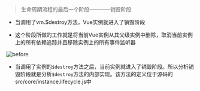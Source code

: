 > 生命周期流程的最后一个阶段————销毁阶段

- 当调用了vm.$destroy方法，Vue实例就进入了销毁阶段

- 这个阶段所做的工作就是将当前Vue实例从其父级实例中删除，取消当前实例上的所有依赖追踪并且移除实例上的所有事件监听器

![before](https://vue-js.com/learn-vue/assets/img/7.810540a5.png)

- 当调用了实例的```$destroy```方法之后，当前实例就进入了销毁阶段。所以分析销毁阶段就是分析```$destroy```方法的内部实现。该方法的定义位于源码的src/core/instance.lifecycle.js中

